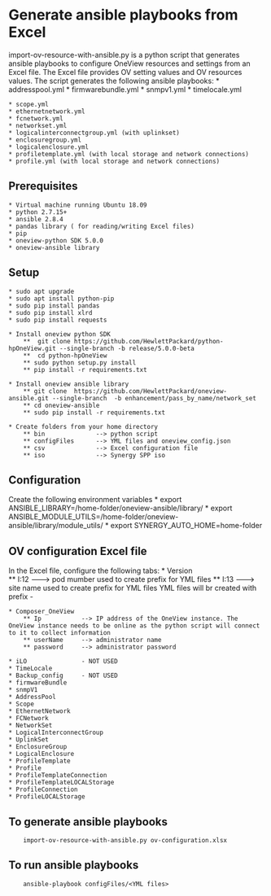# Generate ansible playbooks from Excel

import-ov-resource-with-ansible.py is a python script that generates ansible playbooks to configure OneView resources and settings from an Excel file.
The Excel file provides OV setting values and OV resources values.
The script generates the following ansible playbooks:
    * addresspool.yml
    * firmwarebundle.yml
    * snmpv1.yml
    * timelocale.yml

    * scope.yml
    * ethernetnetwork.yml
    * fcnetwork.yml
    * networkset.yml
    * logicalinterconnectgroup.yml (with uplinkset)
    * enclosuregroup.yml
    * logicalenclosure.yml
    * profiletemplate.yml (with local storage and network connections)
    * profile.yml (with local storage and network connections)




## Prerequisites
    * Virtual machine running Ubuntu 18.09
    * python 2.7.15+
    * ansible 2.8.4
    * pandas library ( for reading/writing Excel files)
    * pip 
    * oneview-python SDK 5.0.0
    * oneview-ansible library 

## Setup


    * sudo apt upgrade
    * sudo apt install python-pip
    * sudo pip install pandas
    * sudo pip install xlrd
    * sudo pip install requests

    * Install oneview python SDK
        **  git clone https://github.com/HewlettPackard/python-hpOneView.git --single-branch -b release/5.0.0-beta
        ** 	cd python-hpOneView
	    ** sudo python setup.py install 
        ** pip install -r requirements.txt
    
    * Install oneview ansible library
        ** git clone  https://github.com/HewlettPackard/oneview-ansible.git --single-branch  -b enhancement/pass_by_name/network_set
	    ** cd oneview-ansible
        ** sudo pip install -r requirements.txt   
    
    * Create folders from your home directory
        ** bin              --> python script
        ** configFiles      --> YML files and oneview_config.json
        ** csv              --> Excel configuration file
        ** iso              --> Synergy SPP iso
    
## Configuration
Create the following environment variables
    * export ANSIBLE_LIBRARY=/home-folder/oneview-ansible/library/
    * export ANSIBLE_MODULE_UTILS=/home-folder/oneview-ansible/library/module_utils/
    * export SYNERGY_AUTO_HOME=home-folder

## OV configuration Excel file
In the Excel file, configure the following tabs:
    * Version          
        ** I:12     ---> pod mumber used to create prefix for YML files
        ** I:13     ---> site name used to create prefix for YML files
    YML files will br created with prefix <site>-<POD>

    * Composer_OneView
        ** Ip           --> IP address of the OneView instance. The OneView instance needs to be online as the python script will connect to it to collect information
        ** userName     --> administrator name
        ** password     --> administrator password
    
    * iLO               - NOT USED
    * TimeLocale
    * Backup_config     - NOT USED
    * firmwareBundle
    * snmpV1
    * AddressPool
    * Scope
    * EthernetNetwork
    * FCNetwork
    * NetworkSet
    * LogicalInterconnectGroup
    * UplinkSet
    * EnclosureGroup
    * LogicalEnclosure
    * ProfileTemplate
    * Profile
    * ProfileTemplateConnection
    * ProfileTemplateLOCALStorage
    * ProfileConnection
    * ProfileLOCALStorage



## To generate ansible playbooks

```
    import-ov-resource-with-ansible.py ov-configuration.xlsx

```

## To run ansible playbooks

```
    ansible-playbook configFiles/<YML files>

```
